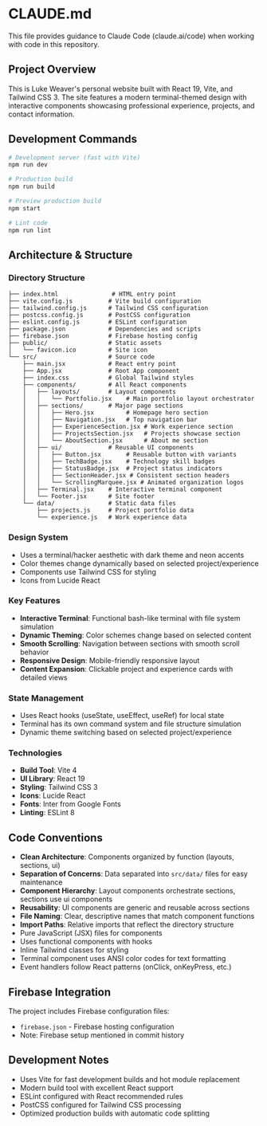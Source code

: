 # CLAUDE.md

This file provides guidance to Claude Code (claude.ai/code) when working with code in this repository.

## Project Overview

This is Luke Weaver's personal website built with React 19, Vite, and Tailwind CSS 3. The site features a modern terminal-themed design with interactive components showcasing professional experience, projects, and contact information.

## Development Commands

```bash
# Development server (fast with Vite)
npm run dev

# Production build
npm run build

# Preview production build
npm start

# Lint code
npm run lint
```

## Architecture & Structure

### Directory Structure
```
├── index.html               # HTML entry point
├── vite.config.js          # Vite build configuration
├── tailwind.config.js      # Tailwind CSS configuration
├── postcss.config.js       # PostCSS configuration
├── eslint.config.js        # ESLint configuration
├── package.json            # Dependencies and scripts
├── firebase.json           # Firebase hosting config
├── public/                 # Static assets
│   └── favicon.ico         # Site icon
└── src/                    # Source code
    ├── main.jsx            # React entry point
    ├── App.jsx             # Root App component
    ├── index.css           # Global Tailwind styles
    ├── components/         # All React components
    │   ├── layouts/        # Layout components
    │   │   └── Portfolio.jsx    # Main portfolio layout orchestrator
    │   ├── sections/       # Major page sections
    │   │   ├── Hero.jsx         # Homepage hero section
    │   │   ├── Navigation.jsx   # Top navigation bar
    │   │   ├── ExperienceSection.jsx # Work experience section
    │   │   ├── ProjectsSection.jsx   # Projects showcase section
    │   │   └── AboutSection.jsx      # About me section
    │   ├── ui/             # Reusable UI components
    │   │   ├── Button.jsx       # Reusable button with variants
    │   │   ├── TechBadge.jsx    # Technology skill badges
    │   │   ├── StatusBadge.jsx  # Project status indicators
    │   │   ├── SectionHeader.jsx # Consistent section headers
    │   │   └── ScrollingMarquee.jsx # Animated organization logos
    │   ├── Terminal.jsx    # Interactive terminal component
    │   └── Footer.jsx      # Site footer
    └── data/               # Static data files
        ├── projects.js     # Project portfolio data
        └── experience.js   # Work experience data
```

### Design System
- Uses a terminal/hacker aesthetic with dark theme and neon accents
- Color themes change dynamically based on selected project/experience
- Components use Tailwind CSS for styling
- Icons from Lucide React

### Key Features
- **Interactive Terminal**: Functional bash-like terminal with file system simulation
- **Dynamic Theming**: Color schemes change based on selected content
- **Smooth Scrolling**: Navigation between sections with smooth scroll behavior
- **Responsive Design**: Mobile-friendly responsive layout
- **Content Expansion**: Clickable project and experience cards with detailed views

### State Management
- Uses React hooks (useState, useEffect, useRef) for local state
- Terminal has its own command system and file structure simulation
- Dynamic theme switching based on selected project/experience

### Technologies
- **Build Tool**: Vite 4
- **UI Library**: React 19
- **Styling**: Tailwind CSS 3
- **Icons**: Lucide React
- **Fonts**: Inter from Google Fonts
- **Linting**: ESLint 8

## Code Conventions

- **Clean Architecture**: Components organized by function (layouts, sections, ui)
- **Separation of Concerns**: Data separated into `src/data/` files for easy maintenance
- **Component Hierarchy**: Layout components orchestrate sections, sections use ui components
- **Reusability**: UI components are generic and reusable across sections
- **File Naming**: Clear, descriptive names that match component functions
- **Import Paths**: Relative imports that reflect the directory structure
- Pure JavaScript (JSX) files for components
- Uses functional components with hooks  
- Inline Tailwind classes for styling
- Terminal component uses ANSI color codes for text formatting
- Event handlers follow React patterns (onClick, onKeyPress, etc.)

## Firebase Integration

The project includes Firebase configuration files:
- `firebase.json` - Firebase hosting configuration
- Note: Firebase setup mentioned in commit history

## Development Notes

- Uses Vite for fast development builds and hot module replacement
- Modern build tool with excellent React support
- ESLint configured with React recommended rules
- PostCSS configured for Tailwind CSS processing
- Optimized production builds with automatic code splitting